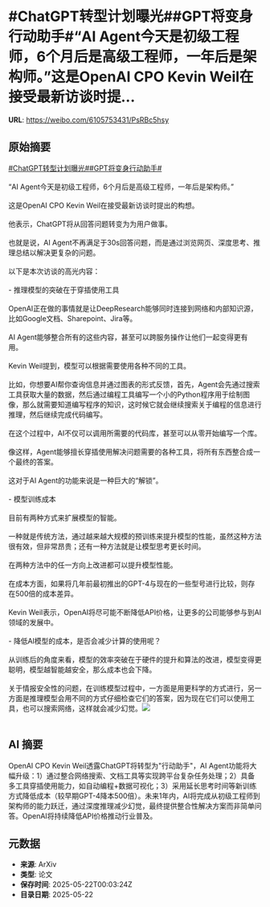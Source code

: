 # #ChatGPT转型计划曝光##GPT将变身行动助手#“AI Agent今天是初级工程师，6个月后是高级工程师，一年后是架构师。”这是OpenAI CPO Kevin Weil在接受最新访谈时提...

**URL**: https://weibo.com/6105753431/PsRBc5hsy

## 原始摘要

<a href="https://m.weibo.cn/search?containerid=231522type%3D1%26t%3D10%26q%3D%23ChatGPT%E8%BD%AC%E5%9E%8B%E8%AE%A1%E5%88%92%E6%9B%9D%E5%85%89%23&amp;extparam=%23ChatGPT%E8%BD%AC%E5%9E%8B%E8%AE%A1%E5%88%92%E6%9B%9D%E5%85%89%23" data-hide=""><span class="surl-text">#ChatGPT转型计划曝光#</span></a><a href="https://m.weibo.cn/search?containerid=231522type%3D1%26t%3D10%26q%3D%23GPT%E5%B0%86%E5%8F%98%E8%BA%AB%E8%A1%8C%E5%8A%A8%E5%8A%A9%E6%89%8B%23&amp;extparam=%23GPT%E5%B0%86%E5%8F%98%E8%BA%AB%E8%A1%8C%E5%8A%A8%E5%8A%A9%E6%89%8B%23" data-hide=""><span class="surl-text">#GPT将变身行动助手#</span></a><br><br>“AI Agent今天是初级工程师，6个月后是高级工程师，一年后是架构师。”<br><br>这是OpenAI CPO Kevin Weil在接受最新访谈时提出的构想。<br><br>他表示，ChatGPT将从回答问题转变为为用户做事。<br><br>也就是说，AI Agent不再满足于30s回答问题，而是通过浏览网页、深度思考、推理总结以解决更复杂的问题。<br><br>以下是本次访谈的高光内容：<br><br>- 推理模型的突破在于穿插使用工具<br><br>OpenAI正在做的事情就是让DeepResearch能够同时连接到网络和内部知识源，比如Google文档、Sharepoint、Jira等。<br><br>AI Agent能够整合所有的这些内容，甚至可以跨服务操作让他们一起变得更有用。<br><br>Kevin Weil提到，模型可以根据需要使用各种不同的工具。<br><br>比如，你想要AI帮你查询信息并通过图表的形式反馈，首先，Agent会先通过搜索工具获取大量的数据，然后通过编程工具编写一个小的Python程序用于绘制图像，那么就需要知道编写程序的知识，这时候它就会继续搜索关于编程的信息进行推理，然后继续完成代码编写。<br><br>在这个过程中，AI不仅可以调用所需要的代码库，甚至可以从零开始编写一个库。<br><br>像这样，Agent能够擅长穿插使用解决问题需要的各种工具，将所有东西整合成一个最终的答案。<br><br>这对于AI Agent的功能来说是一种巨大的“解锁”。<br><br>- 模型训练成本<br><br>目前有两种方式来扩展模型的智能。<br><br>一种就是传统方法，通过越来越大规模的预训练来提升模型的性能，虽然这种方法很有效，但非常昂贵；还有一种方法就是让模型思考更长时间。<br><br>在两种方法中的任一方向上改进都可以提升模型性能。<br><br>在成本方面，如果将几年前最初推出的GPT-4与现在的一些型号进行比较，则存在500倍的成本差异。<br><br>Kevin Weil表示，OpenAI将尽可能不断降低API价格，让更多的公司能够参与到AI领域的发展中。<br><br>- 降低AI模型的成本，是否会减少计算的使用呢？<br><br>从训练后的角度来看，模型的效率突破在于硬件的提升和算法的改进，模型变得更聪明，模型越智能越安全，那么成本也会下降。<br><br>关于情报安全性的问题，在训练模型过程中，一方面是用更科学的方式进行，另一方面是推理模型会用不同的方式仔细检查它们的答案，因为现在它们可以使用工具，也可以搜索网络，这样就会减少幻觉。<img style="" src="https://tvax4.sinaimg.cn/large/006Fd7o3gy1i1n8p5kxzoj30zk0hiqd8.jpg" referrerpolicy="no-referrer"><br><br>

## AI 摘要

OpenAI CPO Kevin Weil透露ChatGPT将转型为"行动助手"，AI Agent功能将大幅升级：1）通过整合网络搜索、文档工具等实现跨平台复杂任务处理；2）具备多工具穿插使用能力，如自动编程+数据可视化；3）采用延长思考时间等新训练方式降低成本（较早期GPT-4降本500倍）。未来1年内，AI将完成从初级工程师到架构师的能力跃迁，通过深度推理减少幻觉，最终提供整合性解决方案而非简单问答。OpenAI将持续降低API价格推动行业普及。

## 元数据

- **来源**: ArXiv
- **类型**: 论文
- **保存时间**: 2025-05-22T00:03:24Z
- **目录日期**: 2025-05-22
